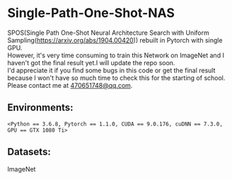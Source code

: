 # Single-Path-One-Shot-NAS
SPOS(Single Path One-Shot Neural Architecture Search with Uniform Sampling(https://arxiv.org/abs/1904.00420)) rebuilt in Pytorch with single GPU.          
However, it's very time consuming to train this Network on ImageNet and I haven't got the final result yet.I will update the repo soon.     
I'd appreciate it if you find some bugs in this code or get the final result because I won't have so much time to check this for the starting of school. Please contact me at 470651748@qq.com.

## Environments:    

`<Python == 3.6.8, Pytorch == 1.1.0, CUDA == 9.0.176, cuDNN == 7.3.0, GPU == GTX 1080 Ti>` 

## Datasets:   
ImageNet   


